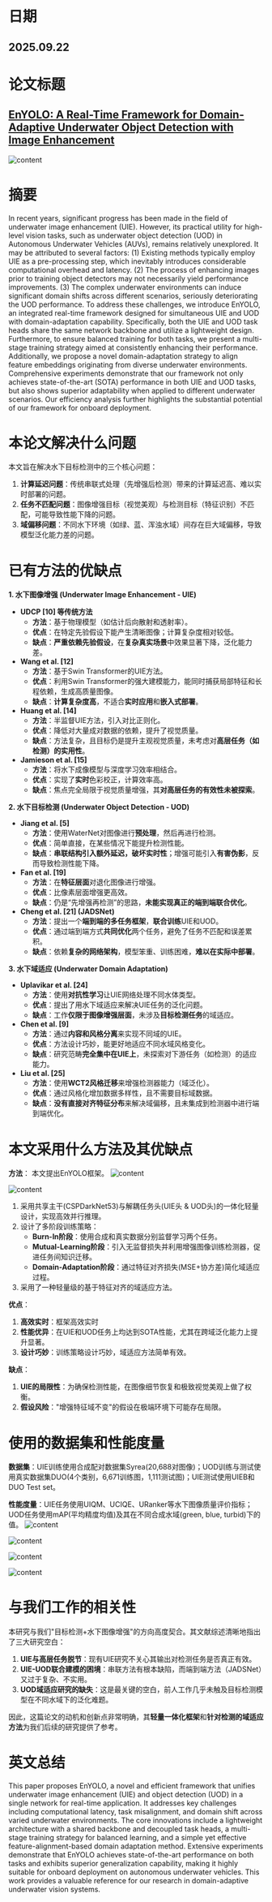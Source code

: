 # 日期

## 2025.09.22

# 论文标题

## [EnYOLO: A Real-Time Framework for Domain-Adaptive Underwater Object Detection with Image Enhancement](https://ieeexplore.ieee.org/abstract/document/10610639)
![content](https://github.com/INDTLab/Literature-Review/blob/7e0e84450b3a1a78fa46dfd25d32359202548541/yc/20250922/IMG/author.png)
# 摘要

In recent years, significant progress has been made in the field of underwater image enhancement (UIE). However, its practical utility for high-level vision tasks, such as underwater object detection (UOD) in Autonomous Underwater Vehicles (AUVs), remains relatively unexplored. It may be attributed to several factors: (1) Existing methods typically employ UIE as a pre-processing step, which inevitably introduces considerable computational overhead and latency. (2) The process of enhancing images prior to training object detectors may not necessarily yield performance improvements. (3) The complex underwater environments can induce significant domain shifts across different scenarios, seriously deteriorating the UOD performance. To address these challenges, we introduce EnYOLO, an integrated real-time framework designed for simultaneous UIE and UOD with domain-adaptation capability. Specifically, both the UIE and UOD task heads share the same network backbone and utilize a lightweight design. Furthermore, to ensure balanced training for both tasks, we present a multi-stage training strategy aimed at consistently enhancing their performance. Additionally, we propose a novel domain-adaptation strategy to align feature embeddings originating from diverse underwater environments. Comprehensive experiments demonstrate that our framework not only achieves state-of-the-art (SOTA) performance in both UIE and UOD tasks, but also shows superior adaptability when applied to different underwater scenarios. Our efficiency analysis further highlights the substantial potential of our framework for onboard deployment.

# 本论文解决什么问题
本文旨在解决水下目标检测中的三个核心问题：

1.  **计算延迟问题**：传统串联式处理（先增强后检测）带来的计算延迟高、难以实时部署的问题。
2.  **任务不匹配问题**：图像增强目标（视觉美观）与检测目标（特征识别）不匹配，可能导致性能下降的问题。
3.  **域偏移问题**：不同水下环境（如绿、蓝、浑浊水域）间存在巨大域偏移，导致模型泛化能力差的问题。

# 已有方法的优缺点

**1. 水下图像增强 (Underwater Image Enhancement - UIE)**
*   **UDCP [10] 等传统方法**
    *   **方法**：基于物理模型（如估计后向散射和透射率）。
    *   **优点**：在特定先验假设下能产生清晰图像；计算复杂度相对较低。
    *   **缺点**：**严重依赖先验假设**，在**复杂真实场景**中效果显著下降，泛化能力差。
*   **Wang et al. [12]**
    *   **方法**：基于Swin Transformer的UIE方法。
    *   **优点**：利用Swin Transformer的强大建模能力，能同时捕获局部特征和长程依赖，生成高质量图像。
    *   **缺点**：**计算复杂度高**，不适合**实时应用**和**嵌入式部署**。
*   **Huang et al. [14]**
    *   **方法**：半监督UIE方法，引入对比正则化。
    *   **优点**：降低对大量成对数据的依赖，提升了视觉质量。
    *   **缺点**：方法复杂，且目标仍是提升主观视觉质量，未考虑对**高层任务（如检测）的实用性**。
*   **Jamieson et al. [15]**
    *   **方法**：将水下成像模型与深度学习效率相结合。
    *   **优点**：实现了**实时**色彩校正，计算效率高。
    *   **缺点**：焦点完全局限于视觉质量增强，其**对高层任务的有效性未被探索**。

**2. 水下目标检测 (Underwater Object Detection - UOD)**
*   **Jiang et al. [5]**
    *   **方法**：使用WaterNet对图像进行**预处理**，然后再进行检测。
    *   **优点**：简单直接，在某些情况下能提升检测性能。
    *   **缺点**：**串联结构引入额外延迟，破坏实时性**；增强可能引入**有害伪影**，反而导致检测性能下降。
*   **Fan et al. [19]**
    *   **方法**：在**特征层面**对退化图像进行增强。
    *   **优点**：比像素层面增强更高效。
    *   **缺点**：仍是“先增强再检测”的思路，**未能实现真正的端到端联合优化**。
*   **Cheng et al. [21] (JADSNet)**
    *   **方法**：提出一个**端到端的多任务框架**，**联合训练**UIE和UOD。
    *   **优点**：通过端到端方式**共同优化**两个任务，避免了任务不匹配和误差累积。
    *   **缺点**：依赖**复杂的网络架构**，模型笨重、训练困难，**难以在实际中部署**。

**3. 水下域适应 (Underwater Domain Adaptation)**
*   **Uplavikar et al. [24]**
    *   **方法**：使用**对抗性学习**让UIE网络处理不同水体类型。
    *   **优点**：提出了用水下域适应来解决UIE任务的泛化问题。
    *   **缺点**：工作**仅限于图像增强层面**，未涉及**目标检测任务**的域适应。
*   **Chen et al. [9]**
    *   **方法**：通过**内容和风格分离**来实现不同域的UIE。
    *   **优点**：方法设计巧妙，能更好地适应不同水域风格变化。
    *   **缺点**：研究范畴**完全集中在UIE上**，未探索对下游任务（如检测）的适应能力。
*   **Liu et al. [25]**
    *   **方法**：使用**WCT2风格迁移**来增强检测器能力（域泛化）。
    *   **优点**：通过风格化增加数据多样性，且不需要目标域数据。
    *   **缺点**：**没有直接对齐特征分布**来解决域偏移，且未集成到检测器中进行端到端优化。

# 本文采用什么方法及其优缺点

**方法**：
本文提出EnYOLO框架。
![content](https://github.com/INDTLab/Literature-Review/blob/c0d83ae1b58705a91af492c8e00138b8a906eeaa/yc/20250922/IMG/EnYOLO%20framework.png)


![content](https://github.com/INDTLab/Literature-Review/blob/c0d83ae1b58705a91af492c8e00138b8a906eeaa/yc/20250922/IMG/UIE%20network.png)
1.  采用共享主干(CSPDarkNet53)与解耦任务头(UIE头 & UOD头)的一体化轻量设计，实现高效并行推理。
2.  设计了多阶段训练策略：
    *   **Burn-In阶段**：使用合成和真实数据分别监督学习两个任务。
    *   **Mutual-Learning阶段**：引入无监督损失并利用增强图像训练检测器，促进任务间知识迁移。
    *   **Domain-Adaptation阶段**：通过特征对齐损失(MSE+协方差)简化域适应过程。
3.  采用了一种轻量级的基于特征对齐的域适应方法。

**优点**：

1.  **高效实时**：框架高效实时
2.  **性能优异**：在UIE和UOD任务上均达到SOTA性能，尤其在跨域泛化能力上提升显著。
3.  **设计巧妙**：训练策略设计巧妙，域适应方法简单有效。

**缺点**：

1.  **UIE的局限性**：为确保检测性能，在图像细节恢复和极致视觉美观上做了权衡。
2.  **假设风险**："增强特征域不变"的假设在极端环境下可能存在局限。


# 使用的数据集和性能度量
**数据集**：UIE训练使用合成配对数据集Syrea(20,688对图像)；UOD训练与测试使用真实数据集DUO(4个类别，6,671训练图，1,111测试图)；UIE测试使用UIEB和DUO Test set。

**性能度量**：UIE任务使用UIQM、UCIQE、URanker等水下图像质量评价指标；UOD任务使用mAP(平均精度均值)及其在不同合成水域(green, blue, turbid)下的值。
![content](https://github.com/INDTLab/Literature-Review/blob/c0d83ae1b58705a91af492c8e00138b8a906eeaa/yc/20250922/IMG/table1.png)

![content](https://github.com/INDTLab/Literature-Review/blob/c0d83ae1b58705a91af492c8e00138b8a906eeaa/yc/20250922/IMG/table2.png)

![content](https://github.com/INDTLab/Literature-Review/blob/c0d83ae1b58705a91af492c8e00138b8a906eeaa/yc/20250922/IMG/table3.png)

![content](https://github.com/INDTLab/Literature-Review/blob/c0d83ae1b58705a91af492c8e00138b8a906eeaa/yc/20250922/IMG/table4.png)

# 与我们工作的相关性
本研究与我们"目标检测+水下图像增强"的方向高度契合。其文献综述清晰地指出了三大研究空白：

1.  **UIE与高层任务脱节**：现有UIE研究不关心其输出对检测任务是否真正有效。
2.  **UIE-UOD联合建模的困境**：串联方法有根本缺陷，而端到端方法（JADSNet）又过于复杂、不实用。
3.  **UOD域适应研究的缺失**：这是最关键的空白，前人工作几乎未触及目标检测模型在不同水域下的泛化难题。

因此，这篇论文的动机和创新点非常明确，其**轻量一体化框架**和**针对检测的域适应方法**为我们后续的研究提供了参考。

# 英文总结

This paper proposes EnYOLO, a novel and efficient framework that unifies underwater image enhancement (UIE) and object detection (UOD) in a single network for real-time application. It addresses key challenges including computational latency, task misalignment, and domain shift across varied underwater environments. The core innovations include a lightweight architecture with a shared backbone and decoupled task heads, a multi-stage training strategy for balanced learning, and a simple yet effective feature-alignment-based domain adaptation method. Extensive experiments demonstrate that EnYOLO achieves state-of-the-art performance on both tasks and exhibits superior generalization capability, making it highly suitable for onboard deployment on autonomous underwater vehicles. This work provides a valuable reference for our research in domain-adaptive underwater vision systems.
